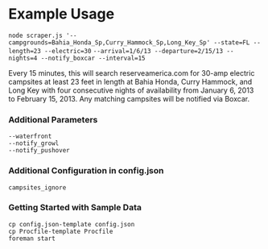 Example Usage
=============
`node scraper.js '--campgrounds=Bahia_Honda_Sp,Curry_Hammock_Sp,Long_Key_Sp' --state=FL --length=23 --electric=30`
`--arrival=1/6/13 --departure=2/15/13 --nights=4 --notify_boxcar --interval=15`

Every 15 minutes, this will search reserveamerica.com for 30-amp electric campsites at least 23 feet in length at Bahia Honda, Curry Hammock, and Long Key with four consecutive nights of availability from January 6, 2013 to February 15, 2013. Any matching campsites will be notified via Boxcar.


### Additional Parameters
`--waterfront`  
`--notify_growl`  
`--notify_pushover`

### Additional Configuration in config.json
`campsites_ignore`

### Getting Started with Sample Data
`cp config.json-template config.json`  
`cp Procfile-template Procfile`  
`foreman start`